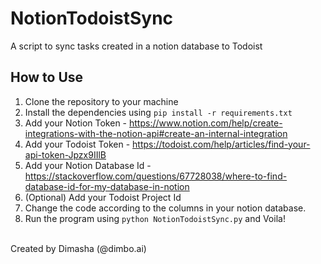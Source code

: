 # NotionTodoistSync
A script to sync tasks created in a notion database to Todoist

## How to Use
1. Clone the repository to your machine
2. Install the dependencies using `pip install -r requirements.txt`
3. Add your Notion Token - https://www.notion.com/help/create-integrations-with-the-notion-api#create-an-internal-integration
4. Add your Todoist Token - https://todoist.com/help/articles/find-your-api-token-Jpzx9IIlB
5. Add your Notion Database Id - https://stackoverflow.com/questions/67728038/where-to-find-database-id-for-my-database-in-notion
6. (Optional) Add your Todoist Project Id
7. Change the code according to the columns in your notion database.
8. Run the program using `python NotionTodoistSync.py` and Voila!

\
Created by Dimasha (@dimbo.ai)
